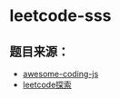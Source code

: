 # leetcode-sss

## 题目来源：
- [awesome-coding-js](http://www.conardli.top/docs/dataStructure/#%E9%93%BE%E8%A1%A8)
- [leetcode探索](https://leetcode-cn.com/explore/)
